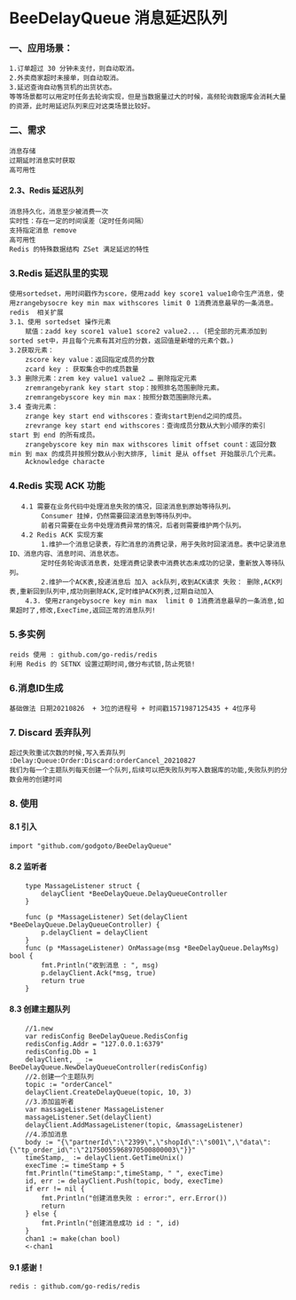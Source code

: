 # BeeDelayQueue 消息延迟队列

### 一、应用场景：

    1.订单超过 30 分钟未支付，则自动取消。
    2.外卖商家超时未接单，则自动取消。
    3.延迟查询自动售货机的出货状态。
    等等场景都可以用定时任务去轮询实现，但是当数据量过大的时候，高频轮询数据库会消耗大量的资源，此时用延迟队列来应对这类场景比较好。

### 二、需求

    消息存储
    过期延时消息实时获取
    高可用性

#### 2.3、Redis 延迟队列

    消息持久化，消息至少被消费一次
    实时性：存在一定的时间误差（定时任务间隔）
    支持指定消息 remove
    高可用性
    Redis 的特殊数据结构 ZSet 满足延迟的特性

### 3.Redis 延迟队里的实现

    使用sortedset，用时间戳作为score，使用zadd key score1 value1命令生产消息，使用zrangebysocre key min max withscores limit 0 1消费消息最早的一条消息。
    redis  相关扩展
    3.1、使用 sortedset 操作元素
        赋值：zadd key score1 value1 score2 value2... (把全部的元素添加到sorted set中，并且每个元素有其对应的分数，返回值是新增的元素个数。)
    3.2获取元素：
        zscore key value：返回指定成员的分数
        zcard key : 获取集合中的成员数量
    3.3 删除元素：zrem key value1 value2 … 删除指定元素
        zremrangebyrank key start stop：按照排名范围删除元素。
        zremrangebyscore key min max：按照分数范围删除元素。
    3.4 查询元素：
        zrange key start end withscores：查询start到end之间的成员。
        zrevrange key start end withscores：查询成员分数从大到小顺序的索引 start 到 end 的所有成员。
        zrangebyscore key min max withscores limit offset count：返回分数 min 到 max 的成员并按照分数从小到大排序, limit 是从 offset 开始展示几个元素。
        Acknowledge characte

### 4.Redis 实现 ACK 功能

       4.1 需要在业务代码中处理消息失败的情况，回滚消息到原始等待队列。
            Consumer 挂掉，仍然需要回滚消息到等待队列中。
            前者只需要在业务中处理消费异常的情况，后者则需要维护两个队列。
       4.2 Redis ACK 实现方案
            1.维护一个消息记录表，存贮消息的消费记录，用于失败时回滚消息。表中记录消息ID、消息内容、消息时间、消息状态。
            定时任务轮询该消息表，处理消费记录表中消费状态未成功的记录，重新放入等待队列。
            2.维护一个ACK表,投递消息后 加入 ack队列,收到ACK请求 失败： 删除,ACK列表,重新回到队列中,成功则删除ACK,定时维护ACK列表,过期自动加入
        4.3. 使用zrangebysocre key min max  limit 0 1消费消息最早的一条消息,如果超时了,修改,ExecTime,返回正常的消息队列!

### 5.多实例
    reids 使用 : github.com/go-redis/redis
    利用 Redis 的 SETNX 设置过期时间,做分布式锁,防止死锁!

### 6.消息ID生成

    基础做法 日期20210826  + 3位的进程号 + 时间戳1571987125435 + 4位序号

### 7. Discard 丢弃队列

    超过失败重试次数的时候,写入丢弃队列 :Delay:Queue:Order:Discard:orderCancel_20210827
    我们为每一个主题队列每天创建一个队列,后续可以把失败队列写入数据库的功能,失败队列的分数会用的创建时间

### 8. 使用

#### 8.1 引入
    import "github.com/godgoto/BeeDelayQueue"
#### 8.2 监听者

```cgo
    type MassageListener struct {
        delayClient *BeeDelayQueue.DelayQueueController
    }

    func (p *MassageListener) Set(delayClient *BeeDelayQueue.DelayQueueController) {
        p.delayClient = delayClient
    }
    func (p *MassageListener) OnMassage(msg *BeeDelayQueue.DelayMsg) bool {
        fmt.Println("收到消息 : ", msg)
        p.delayClient.Ack(*msg, true)
        return true
    }

```

#### 8.3 创建主题队列

```cgo
    //1.new
    var redisConfig BeeDelayQueue.RedisConfig
    redisConfig.Addr = "127.0.0.1:6379"
    redisConfig.Db = 1
    delayClient, _ := BeeDelayQueue.NewDelayQueueController(redisConfig)
    //2.创建一个主题队列
    topic := "orderCancel"
    delayClient.CreateDelayQueue(topic, 10, 3)
    //3.添加监听者
    var massageListener MassageListener
    massageListener.Set(delayClient)
    delayClient.AddMassageListener(topic, &massageListener)
    //4.添加消息
    body := "{\"partnerId\":\"2399\",\"shopId\":\"s001\",\"data\":{\"tp_order_id\":\"21750055968970500800003\"}}"
    timeStamp,_ := delayClient.GetTimeUnix()
    execTime := timeStamp + 5
    fmt.Println("timeStamp:",timeStamp, " ", execTime)
    id, err := delayClient.Push(topic, body, execTime)
    if err != nil {
        fmt.Println("创建消息失败 : error:", err.Error())
        return
    } else {
        fmt.Println("创建消息成功 id : ", id)
    }
    chan1 := make(chan bool)
    <-chan1
```

#### 9.1 感谢！
    redis : github.com/go-redis/redis   